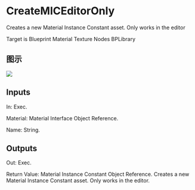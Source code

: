 # CreateMICEditorOnly

Creates a new Material Instance Constant asset. Only works in the editor

Target is Blueprint Material Texture Nodes BPLibrary

## 图示

![]($-20221218-20355409.png)

## Inputs

In: Exec.

Material: Material Interface Object Reference.

Name: String.  

## Outputs

Out: Exec.

Return Value: Material Instance Constant Object Reference. Creates a new Material Instance Constant asset. Only works in the editor.

